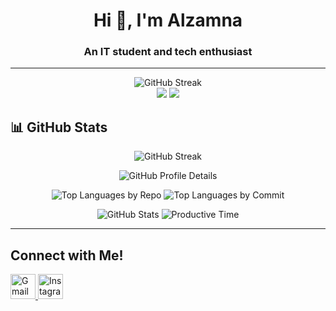 <h1 align="center">Hi 👋, I'm Alzamna</h1>
<h3 align="center">An IT student and tech enthusiast</h3>

---

<p align="center">
  <img src="https://streak-stats.demolab.com?user=Alzamna&theme=tokyonight&hide_border=false" alt="GitHub Streak" />
  <br/>
  <img src="http://github-profile-summary-cards.vercel.app/api/cards/repos-per-language?username=Alzamna&theme=tokyonight" />
  <img src="http://github-profile-summary-cards.vercel.app/api/cards/productive-time?username=Alzamna&theme=tokyonight&utcOffset=7" />
</p>

## 📊 GitHub Stats

<p align="center">
  <!-- GitHub Streak -->
  <img src="https://streak-stats.demolab.com?user=Alzamna&theme=tokyonight&hide_border=false" alt="GitHub Streak" />
</p>

<p align="center">
  <!-- Profile Details Card -->
  <img src="http://github-profile-summary-cards.vercel.app/api/cards/profile-details?username=Alzamna&theme=tokyonight" alt="GitHub Profile Details" />
</p>

<p align="center">
  <!-- Repo Language & Most Commit Language Cards -->
  <img src="http://github-profile-summary-cards.vercel.app/api/cards/repos-per-language?username=Alzamna&theme=tokyonight" alt="Top Languages by Repo" />
  <img src="http://github-profile-summary-cards.vercel.app/api/cards/most-commit-language?username=Alzamna&theme=tokyonight" alt="Top Languages by Commit" />
</p>

<p align="center">
  <!-- Commit Stats & Productive Time Cards -->
  <img src="http://github-profile-summary-cards.vercel.app/api/cards/stats?username=Alzamna&theme=tokyonight" alt="GitHub Stats" />
  <img src="http://github-profile-summary-cards.vercel.app/api/cards/productive-time?username=Alzamna&theme=tokyonight&utcOffset=7" alt="Productive Time" />
</p>


---

## Connect with Me!

<p align="start">
  <a href="mailto:alzamna195@gmail.com" target="_blank">
    <img src="https://cdn1.iconfinder.com/data/icons/google-new-logos-1/32/gmail_new_logo-512.png" alt="Gmail" height="40" width="40" />
  </a>
  <a href="https://www.instagram.com/alzheimrss" target="_blank">
    <img src="https://cdn4.iconfinder.com/data/icons/logos-brands-7/512/instagram_icon-instagram_buttoninstegram-512.png" alt="Instagram" height="40" width="40" />
  </a>
</p>
